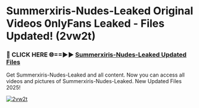 # Summerxiris-Nudes-Leaked Original Videos 0nlyFans Leaked - Files Updated! (2vw2t)

<h3>🔴 CLICK HERE 🌐==►► <a href="https://tinyurl.com/4mcuefdz" rel="nofollow">Summerxiris-Nudes-Leaked Updated Files</a></h3>

Get Summerxiris-Nudes-Leaked and all content. Now you can access all videos and pictures of Summerxiris-Nudes-Leaked. New Updated Files 2025!

[![2vw2t](https://i.imgur.com/StAQSOY.gif)](https://tinyurl.com/4mcuefdz)

